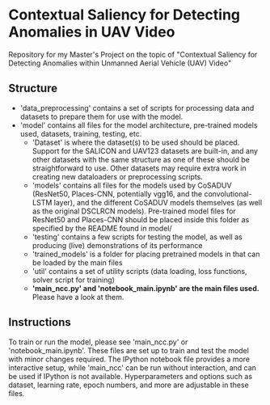 # Contextual Saliency for Detecting Anomalies in UAV Video

Repository for my Master's Project on the topic of "Contextual Saliency for Detecting Anomalies within Unmanned Aerial Vehicle (UAV) Video"

## Structure

- 'data_preprocessing' contains a set of scripts for processing data and datasets to prepare them for use with the model. 
- 'model' contains all files for the model architecture, pre-trained models used, datasets, training, testing, etc.
    - 'Dataset' is where the dataset(s) to be used should be placed. Support for the SALICON and UAV123 datasets are built-in, and any other datasets with the same structure as one of these should be straightforward to use. Other datasets may require extra work in creating new dataloaders or preprocessing scripts.
    - 'models' contains all files for the models used by CoSADUV (ResNet50, Places-CNN, potentially vgg16, and the convolutional-LSTM layer), and the different CoSADUV models themselves (as well as the original DSCLRCN models). Pre-trained model files for ResNet50 and Places-CNN should be placed inside this folder as specified by the README found in model/
    - 'testing' contains a few scripts for testing the model, as well as producing (live) demonstrations of its performance
    - 'trained_models' is a folder for placing pretrained models in that can be loaded by the main files
    - 'util' contains a set of utility scripts (data loading, loss functions, solver script for training)
    - **'main_ncc.py' and 'notebook_main.ipynb' are the main files used.** Please have a look at them.

## Instructions

To train or run the model, please see 'main_ncc.py' or 'notebook_main.ipynb'. These files are set up to train and test the model with minor changes required. The IPython notebook file provides a more interactive setup, while 'main_ncc' can be run without interaction, and can be used if IPython is not available. Hyperparameters and options such as dataset, learning rate, epoch numbers, and more are adjustable in these files.